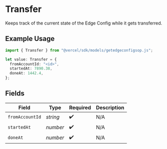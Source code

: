 # Transfer

Keeps track of the current state of the Edge Config while it gets transferred.

## Example Usage

```typescript
import { Transfer } from "@vercel/sdk/models/getedgeconfigsop.js";

let value: Transfer = {
  fromAccountId: "<id>",
  startedAt: 7890.38,
  doneAt: 1442.4,
};
```

## Fields

| Field              | Type               | Required           | Description        |
| ------------------ | ------------------ | ------------------ | ------------------ |
| `fromAccountId`    | *string*           | :heavy_check_mark: | N/A                |
| `startedAt`        | *number*           | :heavy_check_mark: | N/A                |
| `doneAt`           | *number*           | :heavy_check_mark: | N/A                |